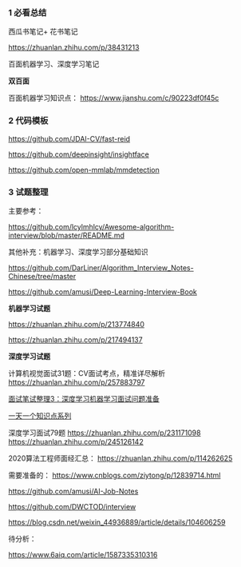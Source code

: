 ### 1   必看总结

西瓜书笔记+ 花书笔记

https://zhuanlan.zhihu.com/p/38431213

百面机器学习、深度学习笔记

**双百面**

百面机器学习知识点： https://www.jianshu.com/c/90223df0f45c


### 2 代码模板

https://github.com/JDAI-CV/fast-reid

https://github.com/deepinsight/insightface

https://github.com/open-mmlab/mmdetection

### 3 试题整理

主要参考：

https://github.com/lcylmhlcy/Awesome-algorithm-interview/blob/master/README.md


其他补充：机器学习、深度学习部分基础知识

https://github.com/DarLiner/Algorithm_Interview_Notes-Chinese/tree/master   

https://github.com/amusi/Deep-Learning-Interview-Book


**机器学习试题**

https://zhuanlan.zhihu.com/p/213774840

https://zhuanlan.zhihu.com/p/217494137


**深度学习试题**

计算机视觉面试31题：CV面试考点，精准详尽解析  https://zhuanlan.zhihu.com/p/257883797

[面试笔试整理3：深度学习机器学习面试问题准备](https://blog.csdn.net/woaidapaopao/article/details/77806273)

[一天一个知识点系列](https://blog.csdn.net/qq_22613769/article/details/106723679)

深度学习面试79题  https://zhuanlan.zhihu.com/p/231171098     https://zhuanlan.zhihu.com/p/245126142

2020算法工程师面经汇总： https://zhuanlan.zhihu.com/p/114262625

需要准备的： https://www.cnblogs.com/ziytong/p/12839714.html  

https://github.com/amusi/AI-Job-Notes

https://github.com/DWCTOD/interview

https://blog.csdn.net/weixin_44936889/article/details/104606259

待分析：

https://www.6aiq.com/article/1587335310316



